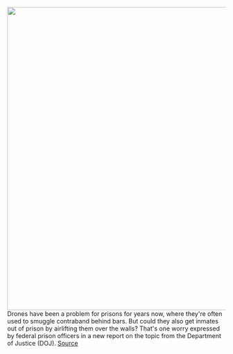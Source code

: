 <img src='https://cdn.vox-cdn.com/thumbor/2TIsXjHeWEouKuSfklV31eEVrhM=/0x0:3924x2616/1200x800/filters:focal(1649x995:2275x1621)/cdn.vox-cdn.com/uploads/chorus_image/image/67414675/1214798796.jpg.0.jpg' width='700px' /><br/>
Drones have been a problem for prisons for years now, where they're often used to smuggle contraband behind bars. But could they also get inmates out of prison by airlifting them over the walls? That's one worry expressed by federal prison officers in a new report on the topic from the Department of Justice (DOJ).
<a href='https://www.theverge.com/2020/9/16/21439372/drones-prisons-doj-bop-report-smuggling-contraband'> Source <a/>